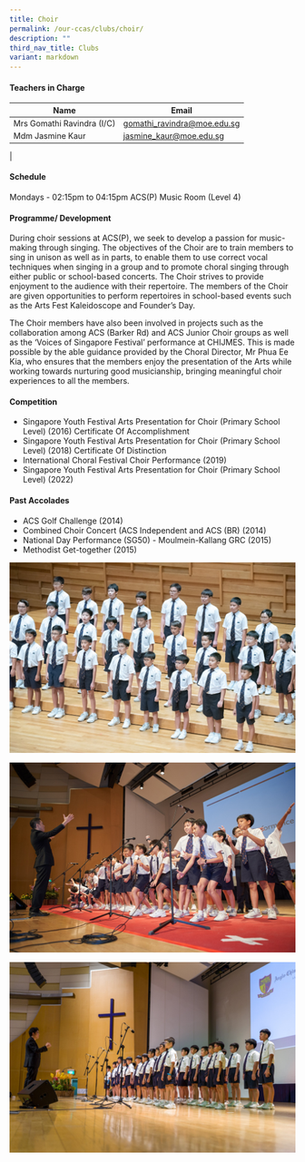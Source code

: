 ```yaml
---
title: Choir
permalink: /our-ccas/clubs/choir/
description: ""
third_nav_title: Clubs
variant: markdown
---
```

#### **Teachers in Charge**



| Name | Email|
| -------- | -------- | 
|Mrs Gomathi Ravindra (I/C)| [gomathi_ravindra@moe.edu.sg](mailto:gomathi_ravindra@moe.edu.sg) |
|Mdm Jasmine Kaur|  [jasmine_kaur@moe.edu.sg](mailto:jasmine_kaur@moe.edu.sg) |
|

#### **Schedule**

Mondays - 02:15pm to 04:15pm
ACS(P) Music Room (Level 4)

#### **Programme/ Development**

During choir sessions at ACS(P), we seek to develop a passion for music-making through singing. The objectives of the Choir are to train members to sing in unison as well as in parts, to enable them to use correct vocal techniques when singing in a group and to promote choral singing through either public or school-based concerts. The Choir strives to provide enjoyment to the audience with their repertoire. The members of the Choir are given opportunities to perform repertoires in school-based events such as the Arts Fest Kaleidoscope and Founder’s Day.

The Choir members have also been involved in projects such as the collaboration among ACS (Barker Rd) and ACS Junior Choir groups as well as the ‘Voices of Singapore Festival’ performance at CHIJMES. This is made possible by the able guidance provided by the Choral Director, Mr Phua Ee Kia, who ensures that the members enjoy the presentation of the Arts while working towards nurturing good musicianship, bringing meaningful choir experiences to all the members.

#### **Competition**

* Singapore Youth Festival Arts Presentation for Choir (Primary School Level) (2016) Certificate Of Accomplishment
* Singapore Youth Festival Arts Presentation for Choir (Primary School Level) (2018) Certificate Of Distinction
* International Choral Festival Choir Performance (2019)
* Singapore Youth Festival Arts Presentation for Choir (Primary School Level) (2022)

#### **Past Accolades**

* ACS Golf Challenge (2014)
* Combined Choir Concert (ACS Independent and ACS (BR) (2014)
* National Day Performance (SG50) - Moulmein-Kallang GRC (2015)
* Methodist Get-together (2015)

![](/images/acs%20choir.jpg)

![](/images/choir%202.jpg)

![](/images/choir%203.jpg)